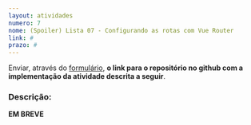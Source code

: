 ```yaml
---
layout: atividades
numero: 7
nome: (Spoiler) Lista 07 - Configurando as rotas com Vue Router
link: #
prazo: #
---
```


Enviar, através do <a href="{{ page.link }}" target="_blank">formulário</a>, **o link para o repositório no github com a implementação da atividade descrita a seguir**. 

### Descrição:

**EM BREVE**
